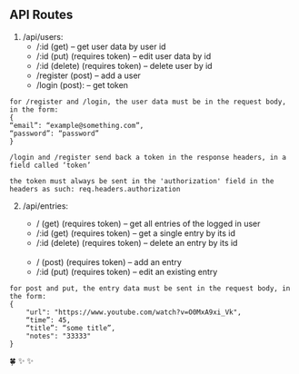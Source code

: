 ## API Routes

1. /api/users:  
    * /:id (get) – get user data by user id  
    * /:id (put) (requires token) – edit user data by id
    *  /:id (delete) (requires token) – delete user by id
    * /register (post) – add a user  
    * /login  (post): – get token
```
for /register and /login, the user data must be in the request body, in the form:   
{   
“email”: “example@something.com”,  
“password”: “password”  
}    
```
```
/login and /register send back a token in the response headers, in a field called ‘token’
```
     
```     
the token must always be sent in the 'authorization' field in the headers as such: req.headers.authorization
```
2. /api/entries:

    * / (get) (requires token) – get all entries of the logged in user   
    * /:id (get) (requires token) – get a single entry by its id   
    * /:id (delete) (requires token) – delete an entry by its id  
­  
    * / (post) (requires token) – add an entry  
    * /:id (put) (requires token) – edit an existing entry  

```
for post and put, the entry data must be sent in the request body, in the form:  
{  
	"url": "https://www.youtube.com/watch?v=O0MxA9xi_Vk",  
	“time”: 45,  
	“title”: “some title”,  
	"notes": "33333"  
}
```

 :four_leaf_clover:  :sparkles:  :sparkles:
